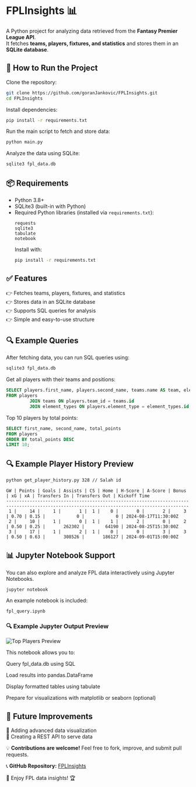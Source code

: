 # FPLInsights 📊

A Python project for analyzing data retrieved from the **Fantasy Premier League API**.\
It fetches **teams, players, fixtures, and statistics** and stores them in an **SQLite database**.

## 🚀 How to Run the Project

Clone the repository:

```bash
git clone https://github.com/goranJankovic/FPLInsights.git
cd FPLInsights
```

Install dependencies:

```bash
pip install -r requirements.txt
```

Run the main script to fetch and store data:

```bash
python main.py
```

Analyze the data using SQLite:

```bash
sqlite3 fpl_data.db
```

## 📦 Requirements

- Python 3.8+
- SQLite3 (built-in with Python)
- Required Python libraries (installed via `requirements.txt`):
  ```
  requests
  sqlite3
  tabulate
  notebook
  ```
  Install with:
  ```bash
  pip install -r requirements.txt
  ```

## ✅ Features

👉 Fetches teams, players, fixtures, and statistics\
👉 Stores data in an SQLite database\
👉 Supports SQL queries for analysis\
👉 Simple and easy-to-use structure

## 🔍 Example Queries

After fetching data, you can run SQL queries using:

```bash
sqlite3 fpl_data.db
```

Get all players with their teams and positions:

```sql
SELECT players.first_name, players.second_name, teams.name AS team, element_types.name AS position
FROM players
         JOIN teams ON players.team_id = teams.id
         JOIN element_types ON players.element_type = element_types.id;
```

Top 10 players by total points:

```sql
SELECT first_name, second_name, total_points
FROM players
ORDER BY total_points DESC
LIMIT 10;
```

## 🔍 Example Player History Preview

```bash
python get_player_history.py 328 // Salah id
```
```
GW | Points | Goals | Assists | CS | Home | H-Score | A-Score | Bonus | xG | xA | Transfers In | Transfers Out | Kickoff Time
--------------------------------------------------------------------------------------------------------------------------------------------
 1 |     14 |     1 |       1 |  1 |    0 |       0 |       2 |     3 | 0.70 | 0.15 |            0 |            0 | 2024-08-17T11:30:00Z
 2 |     10 |     1 |       0 |  1 |    1 |       2 |       0 |     2 | 0.50 | 0.25 |       262302 |        64190 | 2024-08-25T15:30:00Z
 3 |     17 |     1 |       2 |  1 |    0 |       0 |       3 |     3 | 0.50 | 0.63 |       308526 |       186127 | 2024-09-01T15:00:00Z
```

## 📊 Jupyter Notebook Support
You can also explore and analyze FPL data interactively using Jupyter Notebooks.

```jupyter notebook```

An example notebook is included:

```fpl_query.ipynb```


### 🔍 Example Jupyter Output Preview

![Top Players Preview](assets/top_players.png)

This notebook allows you to:

Query fpl_data.db using SQL

Load results into pandas.DataFrame

Display formatted tables using tabulate

Prepare for visualizations with matplotlib or seaborn (optional)

## 📝 Future Improvements

🚀 Adding advanced data visualization\
🚀 Creating a REST API to serve data

💡 **Contributions are welcome!** Feel free to fork, improve, and submit pull requests.

📞 **GitHub Repository:** [FPLInsights](https://github.com/goranJankovic/fpl-insights)

🚀 Enjoy FPL data insights! 🏆


